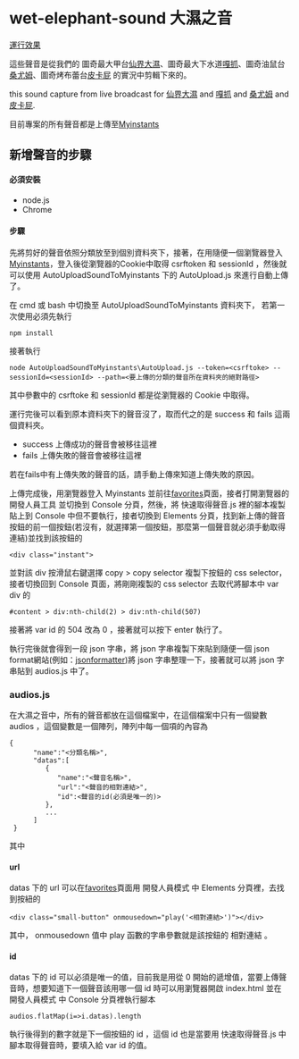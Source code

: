 # wet-elephant-sound 大濕之音
[運行效果](https://jack850628.github.io/wet-elephant-sound/)

這些聲音是從我們的 圖奇最大甲台[仙界大濕](https://www.twitch.tv/h804232006)、圖奇最大下水道[嘎抓](https://www.twitch.tv/magicgadra3)、圖奇油鼠台[桑尤姆](https://www.twitch.tv/sum_91318)、圖奇烤布蕾台[皮卡屁](https://www.twitch.tv/jjg60205) 的實況中剪輯下來的。

this sound capture from live broadcast for [仙界大濕](https://www.twitch.tv/h804232006) and [嘎抓](https://www.twitch.tv/magicgadra3) and [桑尤姆](https://www.twitch.tv/sum_91318) and [皮卡屁](https://www.twitch.tv/jjg60205).

目前專案的所有聲音都是上傳至[Myinstants](https://www.myinstants.com/index/tw/)

## 新增聲音的步驟
#### 必須安裝
- node.js
- Chrome
#### 步驟
先將剪好的聲音依照分類放至到個別資料夾下，接著，在用隨便一個瀏覽器登入[Myinstants](https://www.myinstants.com/index/tw/)，登入後從瀏覽器的Cookie中取得 csrftoken 和 sessionId ，然後就可以使用 AutoUploadSoundToMyinstants 下的 AutoUpload.js 來進行自動上傳了。

在 cmd 或 bash 中切換至 AutoUploadSoundToMyinstants 資料夾下，
若第一次使用必須先執行
```
npm install
```
接著執行
```
node AutoUploadSoundToMyinstants\AutoUpload.js --token=<csrftoke> --sessionId=<sessionId> --path=<要上傳的分類的聲音所在資料夾的絕對路徑>
```
其中參數中的 csrftoke 和 sessionId 都是從瀏覽器的 Cookie 中取得。

運行完後可以看到原本資料夾下的聲音沒了，取而代之的是 success 和 fails 這兩個資料夾。
- success 上傳成功的聲音會被移往這裡
- fails 上傳失敗的聲音會被移往這裡

若在fails中有上傳失敗的聲音的話，請手動上傳來知道上傳失敗的原因。

上傳完成後，用瀏覽器登入 Myinstants 並前往[favorites](https://www.myinstants.com/favorites/)頁面，接者打開瀏覽器的 開發人員工具 並切換到 Console 分頁，然後，將 快速取得聲音.js 裡的腳本複製貼上到 Console 中但不要執行，接者切換到 Elements 分頁，找到新上傳的聲音按鈕的前一個按鈕(若沒有，就選擇第一個按鈕，那麼第一個聲音就必須手動取得連結)並找到該按鈕的
```
<div class="instant">
```
並對該 div 按滑鼠右鍵選擇 copy > copy selector 複製下按鈕的 css selector，接者切換回到 Console 頁面，將剛剛複製的 css selector 去取代將腳本中 var div 的
```
#content > div:nth-child(2) > div:nth-child(507)
```
接著將 var id 的 504 改為 0 ，接著就可以按下 enter 執行了。

執行完後就會得到一段 json 字串，將 json 字串複製下來貼到隨便一個 json format網站(例如：[jsonformatter](https://jsonformatter.curiousconcept.com/#))將 json 字串整理一下，接著就可以將 json 字串貼到 audios.js 中了。

### audios.js
在大濕之音中，所有的聲音都放在這個檔案中，在這個檔案中只有一個變數 audios ，這個變數是一個陣列，陣列中每一個項的內容為
```
{
      "name":"<分類名稱>",
      "datas":[
         {
            "name":"<聲音名稱>",
            "url":"<聲音的相對連結>",
            "id":<聲音的id(必須是唯一的)>
         },
         ...
      ]
 }
```
其中
#### url
datas 下的 url 可以在[favorites](https://www.myinstants.com/favorites/)頁面用 開發人員模式 中 Elements 分頁裡，去找到按紐的
```
<div class="small-button" onmousedown="play('<相對連結>')"></div>
```
其中， onmousedown 值中 play 函數的字串參數就是該按鈕的 相對連結 。
#### id
datas 下的 id 可以必須是唯一的值，目前我是用從 0 開始的遞增值，當要上傳聲音時，想要知道下一個聲音該用哪一個 id 時可以用瀏覽器開啟 index.html 並在 開發人員模式 中 Console 分頁裡執行腳本
```
audios.flatMap(i=>i.datas).length
```
執行後得到的數字就是下一個按鈕的 id ，這個 id 也是當要用 快速取得聲音.js 中腳本取得聲音時，要填入給 var id 的值。

